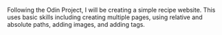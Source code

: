Following the Odin Project, I will be creating a simple recipe website. This uses basic skills including creating multiple pages, using relative and absolute paths, adding images, and adding tags. 
